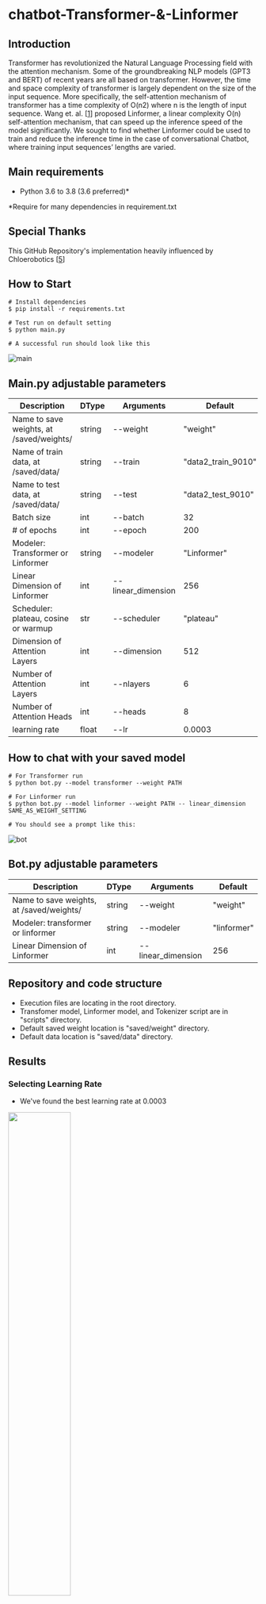 # chatbot-Transformer-&-Linformer

## Introduction

Transformer has revolutionized the Natural Language Processing field with the attention mechanism. Some of the groundbreaking NLP models (GPT3 and BERT) of recent years are all based on transformer. However, the time and space complexity of transformer is largely dependent on the size of the input sequence. More specifically, the self-attention mechanism of transformer has a time complexity of O(n2) where n is the length of input sequence. Wang et. al. \[[1](#references)\] proposed Linformer, a linear complexity O(n) self-attention mechanism, that can speed up the inference speed of the model significantly. We sought to find whether Linformer could be used to train and reduce the inference time in the case of conversational Chatbot, where training input sequences’ lengths are varied.

## Main requirements
- Python 3.6 to 3.8 (3.6 preferred)*

\*Require for many dependencies in requirement.txt

## Special Thanks

This GitHub Repository's implementation heavily influenced by Chloerobotics \[[5](#references)\]

## How to Start
```
# Install dependencies
$ pip install -r requirements.txt

# Test run on default setting
$ python main.py

# A successful run should look like this
```
![main](images/main.jpg)

## Main.py adjustable parameters
| Description | DType       | Arguments  | Default | 
| ----------- | ----------- | ---------- | ------- | 
| Name to save weights, at /saved/weights/<name> | string | --weight | "weight" | 
| Name of train data, at /saved/data/<name> | string  | --train | "data2_train_9010" | 
| Name to test data, at /saved/data/<name> | string  | --test | "data2_test_9010" | 
| Batch size | int  | --batch | 32 | 
| # of epochs | int | --epoch | 200 | 
| Modeler: Transformer or Linformer | string | --modeler | "Linformer" | 
| Linear Dimension of Linformer | int | --linear_dimension | 256 | 
| Scheduler: plateau, cosine or warmup | str | --scheduler | "plateau" | 
| Dimension of Attention Layers | int | --dimension | 512 | 
| Number of Attention Layers | int | --nlayers | 6 | 
| Number of Attention Heads | int | --heads | 8 | 
| learning rate | float | --lr | 0.0003 | 

## How to chat with your saved model
```
# For Transformer run
$ python bot.py --model transformer --weight PATH

# For Linformer run
$ python bot.py --model linformer --weight PATH -- linear_dimension SAME_AS_WEIGHT_SETTING

# You should see a prompt like this:
```
![bot](images/bot.jpg)

## Bot.py adjustable parameters
| Description | DType       | Arguments  | Default | 
| ----------- | ----------- | ---------- | ------- | 
| Name to save weights, at /saved/weights/<name> | string | --weight | "weight" | 
| Modeler: transformer or linformer | string | --modeler | "linformer" | 
| Linear Dimension of Linformer | int | --linear_dimension | 256 | 

## Repository and code structure
- Execution files are locating in the root directory.
- Transfomer model, Linformer model, and Tokenizer script are in "scripts" directory.
- Default saved weight location is "saved/weight" directory.
- Default data location is "saved/data" directory.
      
## Results

### Selecting Learning Rate

- We've found the best learning rate at 0.0003 

<img src="https://github.com/katsamapol/chatbot/blob/main/images/learning_rate.jpg" style="width:50%; margin:auto;">

### Selecting scheduler and number of epochs

- We've chosen "Reduce on Plateau" as our learning rate scheduler.
- Also we've selected 500 epochs for further training because the training losses are flatten after 500 epochs. 

![scheduler](images/scheduler.jpg)

### Where are the correct response?

- We've seen that at training loss between 1 and 2 the probability of correct response is attractive.

![transformer_table](images/transformer_table.jpg)

### What are linear dimension for Linformer that reached loss of 2

- K between 32 and 256 could reach loss of 2

![linformer_chart](images/linformer_chart.jpg)

### Our Linformer Results

- K = 32 works better with simple question
- K = 256 works better with more sophisticated question

![linformer_table](images/linformer_table.jpg)

### Comparing total execution time at 500 epochs

- Linformer does not reduce inference time for Conversational Chatbot

<img src="https://github.com/katsamapol/chatbot/blob/main/images/time_to_reach_500_epoch.jpg" style="width:75%; margin:auto;">

## Conclusion

Although we have successfully built Conversational Chatbot on both Transformer and Linformer, our Linformer does not reduce inference time when compared to traditional Transformer. The reason is that Conversational Chatbot usually contain less than 32 words for each utterance. Instead of reducing trainable parameters, we increase the trainable parameter by introducing E and F matrices. Rather than computing only 3 matrices QKV, we now have 5 matrices to work with.

## <a id="references">References</a>

- [1] Linformer: Self-Attention with Linear Complexity: https://arxiv.org/pdf/2006.04768.pdf
- [2] Cornell Movie-Dialog Corpus Dataset: https://www.cs.cornell.edu/~cristian/Cornell_Movie-Dialogs_Corpus.html
- [3] Deep Learning Based Chatbot Models,  https://arxiv.org/pdf/1908.08835.pdf
- [4] Attention is All You Need, https://arxiv.org/abs/1706.03762
- [5] Chloerobotics, https://github.com/chloerobotics/chloebot
